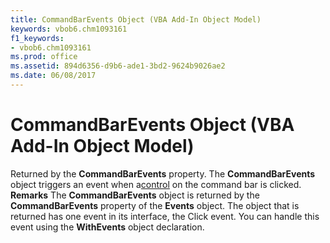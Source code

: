```yaml
---
title: CommandBarEvents Object (VBA Add-In Object Model)
keywords: vbob6.chm1093161
f1_keywords:
- vbob6.chm1093161
ms.prod: office
ms.assetid: 894d6356-d9b6-ade1-3bd2-9624b9026ae2
ms.date: 06/08/2017
---
```



# CommandBarEvents Object (VBA Add-In Object Model)



Returned by the  **CommandBarEvents** property. The **CommandBarEvents** object triggers an event when a[control](../../Glossary/vbe-glossary.md) on the command bar is clicked.
 **Remarks**
The  **CommandBarEvents** object is returned by the **CommandBarEvents** property of the **Events** object. The object that is returned has one event in its interface, the Click event. You can handle this event using the **WithEvents** object declaration.


